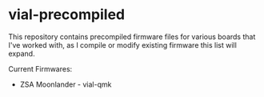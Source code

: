 # vial-precompiled

This repository contains precompiled firmware files for various boards that I've worked with, as I compile or modify existing firmware this list will expand.

Current Firmwares:
- ZSA Moonlander - vial-qmk
